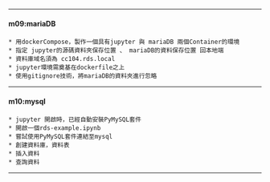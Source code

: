   ---
#### m09:mariaDB  
    * 用dockerCompose，製作一個具有jupyter 與 mariaDB 兩個Container的環境  
    * 指定 jupyter的源碼資料夾保存位置 、 mariaDB的資料保存位置 回本地端  
    * 資料庫域名須為 cc104.rds.local  
    * jupyter環境需奠基在dockerfile之上  
    * 使用gitignore技術，將mariaDB的資料夾進行忽略  

  ---

#### m10:mysql  
    * jupyter 開啟時，已經自動安裝PyMySQL套件  
    * 開啟一個rds-example.ipynb  
    * 嘗試使用PyMySQL套件連結至mysql  
    * 創建資料庫，資料表 
    * 插入資料  
    * 查詢資料
  ---
